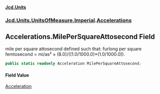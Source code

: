 #### [Jcd.Units](index.md 'index')

### [Jcd.Units.UnitsOfMeasure.Imperial](Jcd.Units.UnitsOfMeasure.Imperial.md 'Jcd.Units.UnitsOfMeasure.Imperial').[Accelerations](Accelerations.md 'Jcd.Units.UnitsOfMeasure.Imperial.Accelerations')

## Accelerations.MilePerSquareAttosecond Field

mile per square attosecond defined such that: furlong per square femtosecond = mi/as² ×
(8.0)/((1.0/1000.0)*(1.0/1000.0)).

```csharp
public static readonly Acceleration MilePerSquareAttosecond;
```

#### Field Value

[Acceleration](Acceleration.md 'Jcd.Units.UnitTypes.Acceleration')